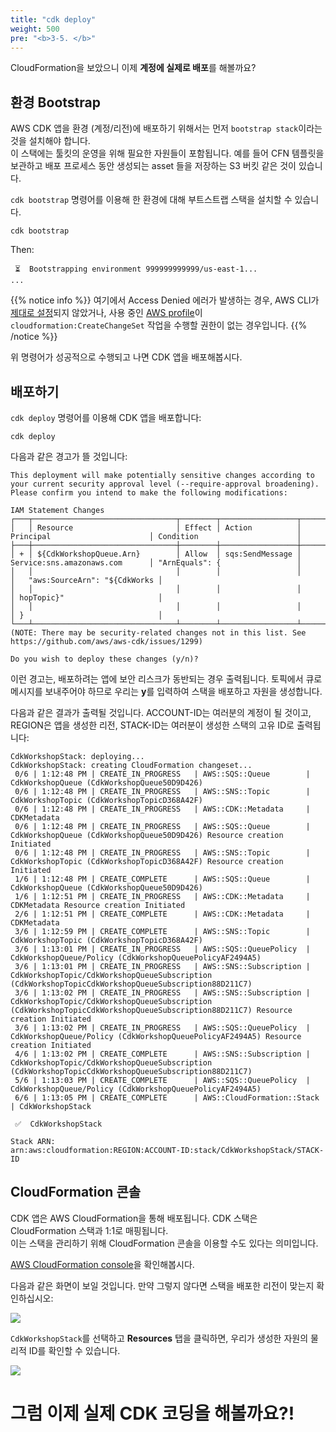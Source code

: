 ```yaml
---
title: "cdk deploy"
weight: 500
pre: "<b>3-5. </b>"
---
```




CloudFormation을 보았으니 이제 **계정에 실제로 배포**를 해볼까요?

## 환경 Bootstrap

AWS CDK 앱을 환경 (계정/리전)에 배포하기 위해서는 먼저 `bootstrap stack`이라는 것을 설치해야 합니다.  
이 스택에는 툴킷의 운영을 위해 필요한 자원들이 포함됩니다. 예를 들어 CFN 템플릿을 보관하고 배포 프로세스 동안 생성되는 asset 들을 저장하는 S3 버킷 같은 것이 있습니다.

`cdk bootstrap` 명령어를 이용해 한 환경에 대해 부트스트랩 스택을 설치할 수 있습니다.


```
cdk bootstrap
```

Then:

```
 ⏳  Bootstrapping environment 999999999999/us-east-1...
...
```

{{% notice info %}} 
여기에서 Access Denied 에러가 발생하는 경우, AWS CLI가 [제대로 설정](/15-prerequisites/200-account.html)되지 않았거나, 사용 중인 [AWS profile](https://docs.aws.amazon.com/cli/latest/userguide/cli-configure-profiles.html)이 `cloudformation:CreateChangeSet` 작업을 수행할 권한이 없는 경우입니다. {{% /notice %}}

위 명령어가 성공적으로 수행되고 나면 CDK 앱을 배포해봅시다.


## 배포하기

`cdk deploy` 명령어를 이용해 CDK 앱을 배포합니다:

```
cdk deploy
```

다음과 같은 경고가 뜰 것입니다:

```text
This deployment will make potentially sensitive changes according to your current security approval level (--require-approval broadening).
Please confirm you intend to make the following modifications:

IAM Statement Changes
┌───┬────────────────────────────────┬────────┬─────────────────┬────────────────────────────────┬────────────────────────────────┐
│   │ Resource                       │ Effect │ Action          │ Principal                      │ Condition                      │
├───┼────────────────────────────────┼────────┼─────────────────┼────────────────────────────────┼────────────────────────────────┤
│ + │ ${CdkWorkshopQueue.Arn}        │ Allow  │ sqs:SendMessage │ Service:sns.amazonaws.com      │ "ArnEquals": {                 │
│   │                                │        │                 │                                │   "aws:SourceArn": "${CdkWorks │
│   │                                │        │                 │                                │ hopTopic}"                     │
│   │                                │        │                 │                                │ }                              │
└───┴────────────────────────────────┴────────┴─────────────────┴────────────────────────────────┴────────────────────────────────┘
(NOTE: There may be security-related changes not in this list. See https://github.com/aws/aws-cdk/issues/1299)

Do you wish to deploy these changes (y/n)?
```

이런 경고는, 배포하려는 앱에 보안 리스크가 동반되는 경우 출력됩니다.
토픽에서 큐로 메시지를 보내주어야 하므로 우리는 **y**를 입력하여 스택을 배포하고 자원을 생성합니다.


다음과 같은 결과가 출력될 것입니다. ACCOUNT-ID는 여러분의 계정이 될 것이고, REGION은 앱을 생성한 리전, STACK-ID는 여러분이 생성한 스택의 고유 ID로 출력됩니다:

```
CdkWorkshopStack: deploying...
CdkWorkshopStack: creating CloudFormation changeset...
 0/6 | 1:12:48 PM | CREATE_IN_PROGRESS   | AWS::SQS::Queue        | CdkWorkshopQueue (CdkWorkshopQueue50D9D426)
 0/6 | 1:12:48 PM | CREATE_IN_PROGRESS   | AWS::SNS::Topic        | CdkWorkshopTopic (CdkWorkshopTopicD368A42F)
 0/6 | 1:12:48 PM | CREATE_IN_PROGRESS   | AWS::CDK::Metadata     | CDKMetadata
 0/6 | 1:12:48 PM | CREATE_IN_PROGRESS   | AWS::SQS::Queue        | CdkWorkshopQueue (CdkWorkshopQueue50D9D426) Resource creation Initiated
 0/6 | 1:12:48 PM | CREATE_IN_PROGRESS   | AWS::SNS::Topic        | CdkWorkshopTopic (CdkWorkshopTopicD368A42F) Resource creation Initiated
 1/6 | 1:12:48 PM | CREATE_COMPLETE      | AWS::SQS::Queue        | CdkWorkshopQueue (CdkWorkshopQueue50D9D426)
 1/6 | 1:12:51 PM | CREATE_IN_PROGRESS   | AWS::CDK::Metadata     | CDKMetadata Resource creation Initiated
 2/6 | 1:12:51 PM | CREATE_COMPLETE      | AWS::CDK::Metadata     | CDKMetadata
 3/6 | 1:12:59 PM | CREATE_COMPLETE      | AWS::SNS::Topic        | CdkWorkshopTopic (CdkWorkshopTopicD368A42F)
 3/6 | 1:13:01 PM | CREATE_IN_PROGRESS   | AWS::SQS::QueuePolicy  | CdkWorkshopQueue/Policy (CdkWorkshopQueuePolicyAF2494A5)
 3/6 | 1:13:01 PM | CREATE_IN_PROGRESS   | AWS::SNS::Subscription | CdkWorkshopTopic/CdkWorkshopQueueSubscription (CdkWorkshopTopicCdkWorkshopQueueSubscription88D211C7)
 3/6 | 1:13:02 PM | CREATE_IN_PROGRESS   | AWS::SNS::Subscription | CdkWorkshopTopic/CdkWorkshopQueueSubscription (CdkWorkshopTopicCdkWorkshopQueueSubscription88D211C7) Resource creation Initiated
 3/6 | 1:13:02 PM | CREATE_IN_PROGRESS   | AWS::SQS::QueuePolicy  | CdkWorkshopQueue/Policy (CdkWorkshopQueuePolicyAF2494A5) Resource creation Initiated
 4/6 | 1:13:02 PM | CREATE_COMPLETE      | AWS::SNS::Subscription | CdkWorkshopTopic/CdkWorkshopQueueSubscription (CdkWorkshopTopicCdkWorkshopQueueSubscription88D211C7)
 5/6 | 1:13:03 PM | CREATE_COMPLETE      | AWS::SQS::QueuePolicy  | CdkWorkshopQueue/Policy (CdkWorkshopQueuePolicyAF2494A5)
 6/6 | 1:13:05 PM | CREATE_COMPLETE      | AWS::CloudFormation::Stack | CdkWorkshopStack

 ✅  CdkWorkshopStack

Stack ARN:
arn:aws:cloudformation:REGION:ACCOUNT-ID:stack/CdkWorkshopStack/STACK-ID
```

## CloudFormation 콘솔

CDK 앱은 AWS CloudFormation을 통해 배포됩니다. CDK 스택은 CloudFormation 스택과 1:1로 매핑됩니다.  
이는 스택을 관리하기 위해 CloudFormation 콘솔을 이용할 수도 있다는 의미입니다.

[AWS CloudFormation
console](https://console.aws.amazon.com/cloudformation/home)을 확인해봅시다.

다음과 같은 화면이 보일 것입니다. 만약 그렇지 않다면 스택을 배포한 리전이 맞는지 확인하십시오:

![](/images/15-cdk/cfn1.png)

`CdkWorkshopStack`를 선택하고 __Resources__ 탭을 클릭하면, 우리가 생성한 자원의 물리적 ID를 확인할 수 있습니다.


![](/images/15-cdk/cfn2.png)

# 그럼 이제 실제 CDK 코딩을 해볼까요?!
